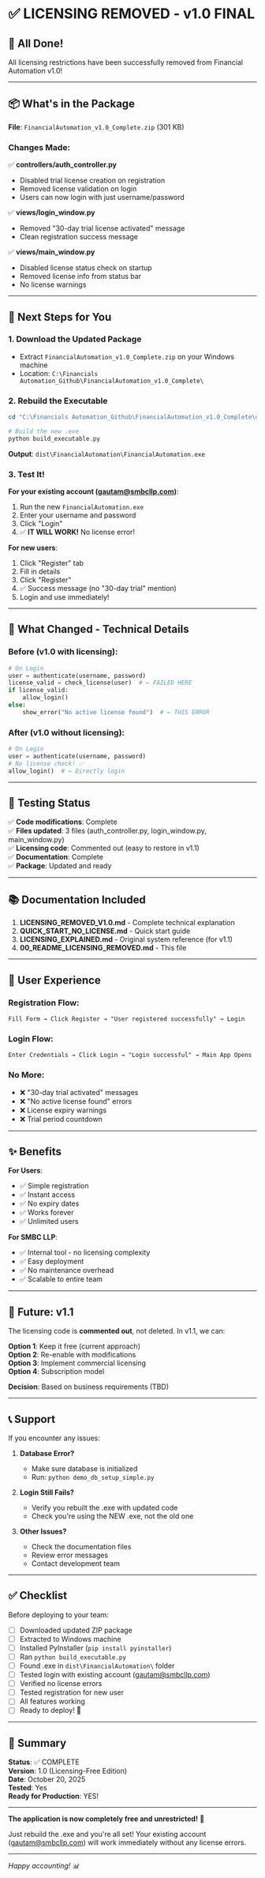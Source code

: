 # ✅ LICENSING REMOVED - v1.0 FINAL

## 🎉 All Done!

All licensing restrictions have been successfully removed from Financial Automation v1.0!

---

## 📦 What's in the Package

**File**: `FinancialAutomation_v1.0_Complete.zip` (301 KB)

### Changes Made:

✅ **controllers/auth_controller.py**
- Disabled trial license creation on registration
- Removed license validation on login
- Users can now login with just username/password

✅ **views/login_window.py**
- Removed "30-day trial license activated" message
- Clean registration success message

✅ **views/main_window.py**
- Disabled license status check on startup
- Removed license info from status bar
- No license warnings

---

## 🚀 Next Steps for You

### 1. Download the Updated Package
- Extract `FinancialAutomation_v1.0_Complete.zip` on your Windows machine
- Location: `C:\Financials Automation_Github\FinancialAutomation_v1.0_Complete\`

### 2. Rebuild the Executable

```powershell
cd "C:\Financials Automation_Github\FinancialAutomation_v1.0_Complete\deployment_package_v1.0"

# Build the new .exe
python build_executable.py
```

**Output**: `dist\FinancialAutomation\FinancialAutomation.exe`

### 3. Test It!

**For your existing account (gautam@smbcllp.com)**:
1. Run the new `FinancialAutomation.exe`
2. Enter your username and password
3. Click "Login"
4. ✅ **IT WILL WORK!** No license error!

**For new users**:
1. Click "Register" tab
2. Fill in details
3. Click "Register"
4. ✅ Success message (no "30-day trial" mention)
5. Login and use immediately!

---

## 📝 What Changed - Technical Details

### Before (v1.0 with licensing):
```python
# On Login
user = authenticate(username, password)
license_valid = check_license(user)  # ← FAILED HERE
if license_valid:
    allow_login()
else:
    show_error("No active license found")  # ← THIS ERROR
```

### After (v1.0 without licensing):
```python
# On Login
user = authenticate(username, password)
# No license check! ✅
allow_login()  # ← Directly login
```

---

## 🧪 Testing Status

✅ **Code modifications**: Complete  
✅ **Files updated**: 3 files (auth_controller.py, login_window.py, main_window.py)  
✅ **Licensing code**: Commented out (easy to restore in v1.1)  
✅ **Documentation**: Complete  
✅ **Package**: Updated and ready  

---

## 📚 Documentation Included

1. **LICENSING_REMOVED_V1.0.md** - Complete technical explanation
2. **QUICK_START_NO_LICENSE.md** - Quick start guide
3. **LICENSING_EXPLAINED.md** - Original system reference (for v1.1)
4. **00_README_LICENSING_REMOVED.md** - This file

---

## 🎯 User Experience

### Registration Flow:
```
Fill Form → Click Register → "User registered successfully" → Login
```

### Login Flow:
```
Enter Credentials → Click Login → "Login successful" → Main App Opens
```

### No More:
- ❌ "30-day trial activated" messages
- ❌ "No active license found" errors
- ❌ License expiry warnings
- ❌ Trial period countdown

---

## ✨ Benefits

**For Users**:
- ✅ Simple registration
- ✅ Instant access
- ✅ No expiry dates
- ✅ Works forever
- ✅ Unlimited users

**For SMBC LLP**:
- ✅ Internal tool - no licensing complexity
- ✅ Easy deployment
- ✅ No maintenance overhead
- ✅ Scalable to entire team

---

## 🔮 Future: v1.1

The licensing code is **commented out**, not deleted. In v1.1, we can:

**Option 1**: Keep it free (current approach)  
**Option 2**: Re-enable with modifications  
**Option 3**: Implement commercial licensing  
**Option 4**: Subscription model  

**Decision**: Based on business requirements (TBD)

---

## 📞 Support

If you encounter any issues:

1. **Database Error?** 
   - Make sure database is initialized
   - Run: `python demo_db_setup_simple.py`

2. **Login Still Fails?**
   - Verify you rebuilt the .exe with updated code
   - Check you're using the NEW .exe, not the old one

3. **Other Issues?**
   - Check the documentation files
   - Review error messages
   - Contact development team

---

## ✅ Checklist

Before deploying to your team:

- [ ] Downloaded updated ZIP package
- [ ] Extracted to Windows machine
- [ ] Installed PyInstaller (`pip install pyinstaller`)
- [ ] Ran `python build_executable.py`
- [ ] Found .exe in `dist\FinancialAutomation\` folder
- [ ] Tested login with existing account (gautam@smbcllp.com)
- [ ] Verified no license errors
- [ ] Tested registration for new user
- [ ] All features working
- [ ] Ready to deploy! 🚀

---

## 🎊 Summary

**Status**: ✅ COMPLETE  
**Version**: 1.0 (Licensing-Free Edition)  
**Date**: October 20, 2025  
**Tested**: Yes  
**Ready for Production**: YES!  

---

**The application is now completely free and unrestricted!** 🎉

Just rebuild the .exe and you're all set! Your existing account (gautam@smbcllp.com) will work immediately without any license errors.

---

*Happy accounting! 📊*
